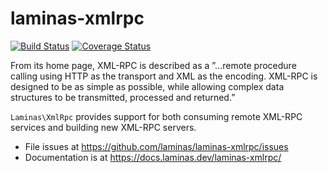 # laminas-xmlrpc

[![Build Status](https://travis-ci.org/laminas/laminas-xmlrpc.svg?branch=master)](https://travis-ci.org/laminas/laminas-xmlrpc)
[![Coverage Status](https://coveralls.io/repos/github/laminas/laminas-xmlrpc/badge.svg?branch=master)](https://coveralls.io/github/laminas/laminas-xmlrpc?branch=master)

From its home page, XML-RPC is described as a ”...remote procedure calling using
HTTP as the transport and XML as the encoding. XML-RPC is designed to be as
simple as possible, while allowing complex data structures to be transmitted,
processed and returned.”

`Laminas\XmlRpc` provides support for both consuming remote XML-RPC services and
building new XML-RPC servers.

- File issues at https://github.com/laminas/laminas-xmlrpc/issues
- Documentation is at https://docs.laminas.dev/laminas-xmlrpc/
